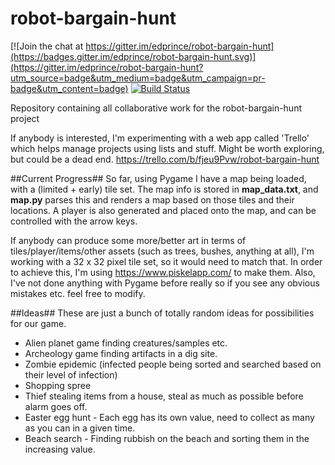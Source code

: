 # robot-bargain-hunt

[![Join the chat at https://gitter.im/edprince/robot-bargain-hunt](https://badges.gitter.im/edprince/robot-bargain-hunt.svg)](https://gitter.im/edprince/robot-bargain-hunt?utm_source=badge&utm_medium=badge&utm_campaign=pr-badge&utm_content=badge)
[![Build Status](https://travis-ci.org/edprince/robot-bargain-hunt.svg?branch=master)](https://travis-ci.org/edprince/robot-bargain-hunt)

Repository containing all collaborative work for the robot-bargain-hunt project

If anybody is interested, I'm experimenting with a web app called 'Trello' which
helps manage projects using lists and stuff. Might be worth exploring, but could
be a dead end. https://trello.com/b/fjeu9Pvw/robot-bargain-hunt

##Current Progress##
So far, using Pygame I have a map being loaded, with a (limited + early)
tile set. The map info is stored in **map_data.txt**, and **map.py** parses this
and renders a map based on those tiles and their locations. A player is also
generated and placed onto the map, and can be controlled with the arrow keys.

If anybody can produce some more/better art in terms of tiles/player/items/other
assets (such as trees, bushes, anything at all), I'm working with a 32 x 32
pixel tile set, so it would need to match that. In order to achieve this, I'm
using https://www.piskelapp.com/ to make them. Also, I've not done
anything with Pygame before really so if you see any obvious mistakes etc. feel
free to modify.

##Ideas##
These are just a bunch of totally random ideas for possibilities for our game.
 - Alien planet game finding creatures/samples etc.
 - Archeology game finding artifacts in a dig site.
 - Zombie epidemic (infected people being sorted and searched based on their
   level of infection)
 - Shopping spree
 - Thief stealing items from a house, steal as much as possible before alarm
   goes off.
 - Easter egg hunt - Each egg has its own value, need to collect as many as 
   you can in a given time.
 - Beach search - Finding rubbish on the beach and sorting them in the 
   increasing value.
